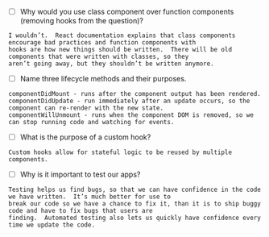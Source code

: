 - [ ] Why would you use class component over function components (removing hooks from the question)?

```
I wouldn’t.  React documentation explains that class components encourage bad practices and function components with
hooks are how new things should be written.  There will be old components that were written with classes, so they 
aren’t going away, but they shouldn’t be written anymore.
```

- [ ] Name three lifecycle methods and their purposes.

```
componentDidMount - runs after the component output has been rendered.
componentDidUpdate - run immediately after an update occurs, so the component can re-render with the new state.
componentWillUnmount - runs when the component DOM is removed, so we can stop running code and watching for events.
```

- [ ] What is the purpose of a custom hook?

```
Custom hooks allow for stateful logic to be reused by multiple components.
```

- [ ] Why is it important to test our apps?

```
Testing helps us find bugs, so that we can have confidence in the code we have written.  It’s much better for use to 
break our code so we have a chance to fix it, than it is to ship buggy code and have to fix bugs that users are 
finding.  Automated testing also lets us quickly have confidence every time we update the code.
```

